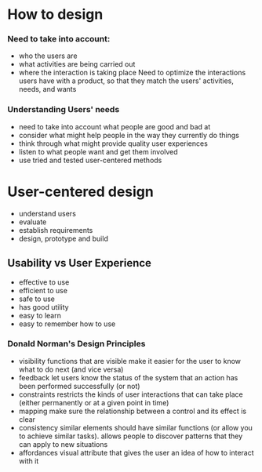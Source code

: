 # How to design
### Need to take into account:
- who the users are
- what activities are being carried out
- where the interaction is taking place
Need to optimize the interactions users have with a product, so that they match the users' activities, needs, and wants 
### Understanding Users' needs
- need to take into account what people are good and bad at
- consider what might help people in the way they currently do things 
- think through what might provide quality user experiences
- listen to what people want and get them involved 
- use tried and tested user-centered methods
# User-centered design
- understand users
- evaluate
- establish requirements
- design, prototype and build
## Usability vs User Experience
- effective to use 
- efficient to use 
- safe to use
- has good utility 
- easy to learn 
- easy to remember how to use
### Donald Norman's Design Principles 
- visibility 
	functions that are visible make it easier for the user to know what to do next (and vice versa)
- feedback
	let users know the status of the system that an action has been performed successfully (or not)
- constraints 
	restricts the kinds of user interactions that can take place (either permanently or at a given point in time)
- mapping
	make sure the relationship between a control and its effect is clear
- consistency
	similar elements should have similar functions (or allow you to achieve similar tasks). allows people to discover patterns that they can apply to new situations 
- affordances 
	visual attribute that gives the user an idea of how to interact with it